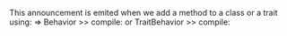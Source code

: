 This announcement is emited when we add a method to a class or a trait using:	=> Behavior >> compile: or TraitBehavior >> compile: